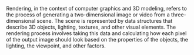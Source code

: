 Rendering, in the context of computer graphics and 3D modeling, refers to the process of generating a two-dimensional image or video from a three-dimensional scene. The scene is represented by data structures that describe 3D objects, lighting, textures, and other visual elements. The rendering process involves taking this data and calculating how each pixel of the output image should look based on the properties of the objects, the lighting, the viewpoint, and other factors.
